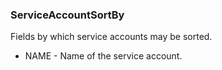 ### ServiceAccountSortBy
Fields by which service accounts may be sorted.

- NAME - Name of the service account.

